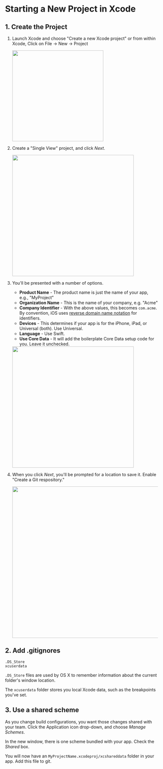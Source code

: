 # Starting a New Project in Xcode

## 1. Create the Project

1. Launch Xcode and choose "Create a new Xcode project" or from within Xcode, Click on File -> New -> Project</br>

   <img src="https://i.imgur.com/7oDWujw.gif" width="300" /></br>

1. Create a "Single View" project, and click *Next*.</br>

   <img src="https://i.imgur.com/Kjr10ht.png" width="400" /></br>

1. You'll be presented with a number of options.
   - **Product Name** - The product name is just the name of your app, e.g., "MyProject"
   - **Organization Name** - This is the name of your company, e.g. "Acme"
   - **Company Identifier** - With the above values, this becomes `com.acme`. By convention, iOS uses [reverse domain name notation](http://en.wikipedia.org/wiki/Reverse_domain_name_notation) for identifiers.
   - **Devices** - This determines if your app is for the iPhone, iPad, or Universal (both). Use Universal.
   - **Language** - Use Swift.
   - **Use Core Data** - It will add the boilerplate Core Data setup code for you. Leave it unchecked.</br>

   <img src="https://i.imgur.com/ssbMW5b.png" width="400" />

1. When you click *Next*, you'll be prompted for a location to save it. Enable "Create a Git respository."</br>

   <img src="https://i.imgur.com/HM7FDKK.png" width="500" /></br>

## 2. Add .gitignores

```
.DS_Store
xcuserdata
```

`.DS_Store` files are used by OS X to remember information about the current folder's window location.

The `xcuserdata` folder stores you local Xcode data, such as the breakpoints you've set.

## 3. Use a shared scheme

As you change build configurations, you want those changes shared with your team. Click the Application icon drop-down, and choose *Manage Schemes*.

In the new window, there is one scheme bundled with your app. Check the *Shared* box.

You will now have an `MyProjectName.xcodeproj/xcshareddata` folder in your app. Add this file to git.
